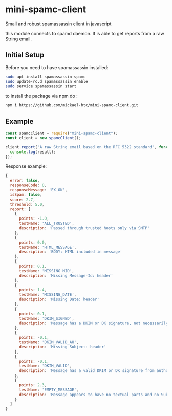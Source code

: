 # mini-spamc-client
Small and robust spamassassin client in javascript

this module connects to spamd daemon. It is able to get reports from a raw String email.

## Initial Setup
Before you need to have spamassassin installed:
```bash
sudo apt install spamassassin spamc
sudo update-rc.d spamassassin enable
sudo service spamassassin start
```
to install the package via npm do :
```bash
npm i https://github.com/mickael-btc/mini-spamc-client.git
```


## Example

```js
const spamcClient = require("mini-spamc-client");
const client = new spamcClient();

client.report("A raw String email based on the RFC 5322 standard", function (result) {
  console.log(result);
});
```
Response example:
```js
{
  error: false,
  responseCode: 0,
  responseMessage: 'EX_OK',
  isSpam: false,
  score: 2.7,
  threshold: 5.0,
  report: [
    {
      points: -1.0,
      testName: 'ALL_TRUSTED',
      description: 'Passed through trusted hosts only via SMTP'
    },
    {
      points: 0.0,
      testName: 'HTML_MESSAGE',
      description: 'BODY: HTML included in message'
    },
    {
      points: 0.1,
      testName: 'MISSING_MID',
      description: 'Missing Message-Id: header'
    },
    {
      points: 1.4,
      testName: 'MISSING_DATE',
      description: 'Missing Date: header'
    },
    {
      points: 0.1,
      testName: 'DKIM_SIGNED',
      description: 'Message has a DKIM or DK signature, not necessarily valid'
    },
    {
      points: -0.1,
      testName: 'DKIM_VALID_AU',
      description: 'Missing Subject: header'
    },
    {
      points: -0.1,
      testName: 'DKIM_VALID',
      description: 'Message has a valid DKIM or DK signature from author\'s domain'
    },
    {
      points: 2.3,
      testName: 'EMPTY_MESSAGE',
      description: 'Message appears to have no textual parts and no Subject: text'
    }
  ]
}
```
